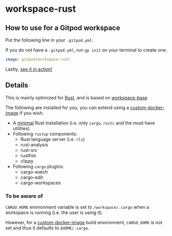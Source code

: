 # workspace-rust

## How to use for a Gitpod workspace

Put the following line in your `.gitpod.yml`:

If you do not have a `.gitpod.yml`, run `gp init` on your terminal to create one.

```yaml
image: gitpod/workspace-rust
```

Lastly, [see it in action!](https://www.gitpod.io/docs/introduction/learn-gitpod/gitpod-yaml#see-it-in-action)

## Details

This is mainly optimized for [Rust](https://www.rust-lang.org/), and is based on [workspace-base](../../base/)

The following are installed for you, you can extend using a [custom-docker-image](https://www.gitpod.io/docs/configure/workspaces/workspace-image#configure-a-custom-dockerfile) if you wish.

- A [minimal](./Dockerfile#L11) Rust installation (i.e. only `cargo`, `rustc` and the must have utilities)
- Following `rustup` components:
    - Rust language server (i.e. `rls`)
    - rust-analysis
    - rust-src
    - rustfmt
    - clippy
- Following `cargo` plugins:
    - cargo-watch
    - cargo-edit
    - cargo-workspaces

### To be aware of

`CARGO_HOME` environment variable is set to `/workspace/.cargo` when a workspace is running (i.e. the user is using it).

However, for a [custom-docker-image](https://www.gitpod.io/docs/configure/workspaces/workspace-image#configure-a-custom-dockerfile) build environment, `CARGO_HOME` is not set and thus it defaults to `$HOME/.cargo`.
